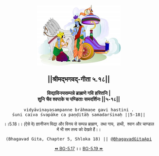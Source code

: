 <center><img src="../../asset/BG.png" alt="#API #bhagavadgitaapi #slok #nodejs #js #api #gitaapi #krishna #hinduism #vedic #ISKCON #shreemadbhagavadgita #technology"/>
<h2>||श्रीमद्‍भगवद्‍-गीता ५.१८||</h2>
<h3>विद्याविनयसम्पन्ने ब्राह्मणे गवि हस्तिनि |<br/>शुनि चैव श्वपाके च पण्डिताः समदर्शिनः ||५-१८||</h3>
<pre>vidyāvinayasampanne brāhmaṇe gavi hastini .<br/>śuni caiva śvapāke ca paṇḍitāḥ samadarśinaḥ ||5-18||</pre>
<p>।।5.18।। (ऐसे वे) ज्ञानीजन विद्या और विनय से सम्पन्न ब्राह्मण,  तथा गाय,  हाथी,  श्वान और चाण्डाल में भी सम तत्त्व को देखते हैं।।</p>
<pre>(Bhagavad Gita, Chapter 5, Shloka 18) || <a href="https://twitter.com/bhagavadgitaapi">@BhagavadGitaApi</a></pre><a href="../../5/17">⏪  BG-5.17</a><b>        ।।        </b><a href="../../5/19">BG-5.19  ⏩</a></center></center>